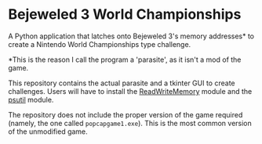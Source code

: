 # Bejeweled 3 World Championships
A Python application that latches onto Bejeweled 3's memory addresses* to create a Nintendo World Championships type challenge.

*This is the reason I call the program a 'parasite', as it isn't a mod of the game.

This repository contains the actual parasite and a tkinter GUI to create challenges.
Users will have to install the [ReadWriteMemory](https://pypi.org/project/ReadWriteMemory/) module and the [psutil](https://pypi.org/project/psutil/)
module.

The repository does not include the proper version of the game required (namely, the one called `popcapgame1.exe`). This is the most common version of the unmodified game.
